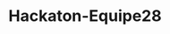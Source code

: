 # Hackaton-Equipe28

<mxfile host="app.diagrams.net" modified="2024-07-02T12:10:32.207Z" agent="Mozilla/5.0 (Windows NT 10.0; Win64; x64) AppleWebKit/537.36 (KHTML, like Gecko) Chrome/126.0.0.0 Safari/537.36" etag="JljXzxd4iCTXnvcbHWbV" version="24.6.4" type="google">
  <diagram name="Page-1" id="pSRUUcnSzy8fojyQT8Ka">
    <mxGraphModel grid="1" page="1" gridSize="10" guides="1" tooltips="1" connect="1" arrows="1" fold="1" pageScale="1" pageWidth="827" pageHeight="1169" math="0" shadow="0">
      <root>
        <mxCell id="0" />
        <mxCell id="1" parent="0" />
        <mxCell id="FbwwR4-YEnm6KfEPLVHk-1" value="" style="rounded=0;whiteSpace=wrap;html=1;" vertex="1" parent="1">
          <mxGeometry x="-690" y="130" width="1290" height="860" as="geometry" />
        </mxCell>
        <mxCell id="FbwwR4-YEnm6KfEPLVHk-5" value="" style="rounded=0;whiteSpace=wrap;html=1;fillColor=#f5f5f5;fontColor=#333333;strokeColor=#666666;" vertex="1" parent="1">
          <mxGeometry x="-640" y="310" width="1200" height="640" as="geometry" />
        </mxCell>
        <mxCell id="rZpnh5A8yFDAaO-q1UI5-40" style="edgeStyle=orthogonalEdgeStyle;rounded=0;orthogonalLoop=1;jettySize=auto;html=1;exitX=0.5;exitY=1;exitDx=0;exitDy=0;" edge="1" parent="1" source="FbwwR4-YEnm6KfEPLVHk-8" target="FbwwR4-YEnm6KfEPLVHk-14">
          <mxGeometry relative="1" as="geometry" />
        </mxCell>
        <mxCell id="FbwwR4-YEnm6KfEPLVHk-8" value="" style="image;aspect=fixed;perimeter=ellipsePerimeter;html=1;align=center;shadow=0;dashed=0;spacingTop=3;image=img/lib/active_directory/internet_cloud.svg;" vertex="1" parent="1">
          <mxGeometry x="-159.05" y="140" width="238.1" height="150" as="geometry" />
        </mxCell>
        <mxCell id="FbwwR4-YEnm6KfEPLVHk-10" value="" style="whiteSpace=wrap;html=1;aspect=fixed;" vertex="1" parent="1">
          <mxGeometry x="-630" y="650" width="290" height="290" as="geometry" />
        </mxCell>
        <mxCell id="FbwwR4-YEnm6KfEPLVHk-11" value="" style="whiteSpace=wrap;html=1;aspect=fixed;" vertex="1" parent="1">
          <mxGeometry x="-300" y="650" width="180" height="180" as="geometry" />
        </mxCell>
        <mxCell id="FbwwR4-YEnm6KfEPLVHk-12" value="" style="whiteSpace=wrap;html=1;aspect=fixed;" vertex="1" parent="1">
          <mxGeometry x="-78.45" y="690" width="180" height="180" as="geometry" />
        </mxCell>
        <mxCell id="FbwwR4-YEnm6KfEPLVHk-13" value="" style="whiteSpace=wrap;html=1;aspect=fixed;" vertex="1" parent="1">
          <mxGeometry x="130" y="690" width="180" height="180" as="geometry" />
        </mxCell>
        <mxCell id="rZpnh5A8yFDAaO-q1UI5-34" style="edgeStyle=orthogonalEdgeStyle;rounded=0;orthogonalLoop=1;jettySize=auto;html=1;exitX=0;exitY=0.5;exitDx=0;exitDy=0;exitPerimeter=0;entryX=0.5;entryY=0;entryDx=0;entryDy=0;" edge="1" parent="1" source="FbwwR4-YEnm6KfEPLVHk-14" target="rZpnh5A8yFDAaO-q1UI5-17">
          <mxGeometry relative="1" as="geometry" />
        </mxCell>
        <mxCell id="FbwwR4-YEnm6KfEPLVHk-14" value="" style="sketch=0;aspect=fixed;pointerEvents=1;shadow=0;dashed=0;html=1;strokeColor=none;labelPosition=center;verticalLabelPosition=bottom;verticalAlign=top;align=center;fillColor=#00188D;shape=mxgraph.mscae.enterprise.firewall" vertex="1" parent="1">
          <mxGeometry x="-87.73" y="330" width="95.45" height="84" as="geometry" />
        </mxCell>
        <mxCell id="rZpnh5A8yFDAaO-q1UI5-37" style="edgeStyle=orthogonalEdgeStyle;rounded=0;orthogonalLoop=1;jettySize=auto;html=1;exitX=0.5;exitY=1;exitDx=0;exitDy=0;entryX=0.5;entryY=0;entryDx=0;entryDy=0;" edge="1" parent="1" source="FbwwR4-YEnm6KfEPLVHk-16" target="FbwwR4-YEnm6KfEPLVHk-12">
          <mxGeometry relative="1" as="geometry" />
        </mxCell>
        <mxCell id="rZpnh5A8yFDAaO-q1UI5-38" style="edgeStyle=orthogonalEdgeStyle;rounded=0;orthogonalLoop=1;jettySize=auto;html=1;exitX=0.5;exitY=1;exitDx=0;exitDy=0;entryX=0.5;entryY=0;entryDx=0;entryDy=0;" edge="1" parent="1" source="FbwwR4-YEnm6KfEPLVHk-16" target="rZpnh5A8yFDAaO-q1UI5-14">
          <mxGeometry relative="1" as="geometry" />
        </mxCell>
        <mxCell id="rZpnh5A8yFDAaO-q1UI5-39" style="edgeStyle=orthogonalEdgeStyle;rounded=0;orthogonalLoop=1;jettySize=auto;html=1;exitX=0.5;exitY=1;exitDx=0;exitDy=0;" edge="1" parent="1" source="FbwwR4-YEnm6KfEPLVHk-16" target="FbwwR4-YEnm6KfEPLVHk-13">
          <mxGeometry relative="1" as="geometry" />
        </mxCell>
        <mxCell id="FbwwR4-YEnm6KfEPLVHk-16" value="" style="image;html=1;image=img/lib/clip_art/networking/Switch_128x128.png" vertex="1" parent="1">
          <mxGeometry x="71.55" y="480" width="100" height="80" as="geometry" />
        </mxCell>
        <mxCell id="FbwwR4-YEnm6KfEPLVHk-18" value="" style="fontColor=#0066CC;verticalAlign=top;verticalLabelPosition=bottom;labelPosition=center;align=center;html=1;outlineConnect=0;fillColor=#CCCCCC;strokeColor=#6881B3;gradientColor=none;gradientDirection=north;strokeWidth=2;shape=mxgraph.networks.pc;" vertex="1" parent="1">
          <mxGeometry x="-58.45" y="790" width="50" height="40" as="geometry" />
        </mxCell>
        <mxCell id="FbwwR4-YEnm6KfEPLVHk-19" value="" style="html=1;verticalLabelPosition=bottom;align=center;labelBackgroundColor=#ffffff;verticalAlign=top;strokeWidth=2;strokeColor=#666666;shadow=0;dashed=0;shape=mxgraph.ios7.icons.printer;fillColor=#f5f5f5;fontColor=#333333;" vertex="1" parent="1">
          <mxGeometry x="21.549999999999997" y="790" width="50" height="40" as="geometry" />
        </mxCell>
        <mxCell id="FbwwR4-YEnm6KfEPLVHk-20" value="" style="fontColor=#0066CC;verticalAlign=top;verticalLabelPosition=bottom;labelPosition=center;align=center;html=1;outlineConnect=0;fillColor=#CCCCCC;strokeColor=#6881B3;gradientColor=none;gradientDirection=north;strokeWidth=2;shape=mxgraph.networks.pc;" vertex="1" parent="1">
          <mxGeometry x="155" y="790" width="50" height="40" as="geometry" />
        </mxCell>
        <mxCell id="FbwwR4-YEnm6KfEPLVHk-21" value="" style="html=1;verticalLabelPosition=bottom;align=center;labelBackgroundColor=#ffffff;verticalAlign=top;strokeWidth=2;strokeColor=#666666;shadow=0;dashed=0;shape=mxgraph.ios7.icons.printer;fillColor=#f5f5f5;fontColor=#333333;" vertex="1" parent="1">
          <mxGeometry x="235" y="790" width="50" height="40" as="geometry" />
        </mxCell>
        <mxCell id="FbwwR4-YEnm6KfEPLVHk-22" value="" style="fontColor=#0066CC;verticalAlign=top;verticalLabelPosition=bottom;labelPosition=center;align=center;html=1;outlineConnect=0;fillColor=#CCCCCC;strokeColor=#6881B3;gradientColor=none;gradientDirection=north;strokeWidth=2;shape=mxgraph.networks.pc;" vertex="1" parent="1">
          <mxGeometry x="-235" y="765" width="50" height="40" as="geometry" />
        </mxCell>
        <mxCell id="rZpnh5A8yFDAaO-q1UI5-1" style="edgeStyle=orthogonalEdgeStyle;rounded=0;orthogonalLoop=1;jettySize=auto;html=1;exitX=0.992;exitY=0.47;exitDx=0;exitDy=0;exitPerimeter=0;" edge="1" parent="1" source="FbwwR4-YEnm6KfEPLVHk-14" target="FbwwR4-YEnm6KfEPLVHk-16">
          <mxGeometry relative="1" as="geometry">
            <mxPoint x="10" y="370" as="sourcePoint" />
            <mxPoint x="279" y="544" as="targetPoint" />
            <Array as="points">
              <mxPoint x="120" y="369" />
            </Array>
          </mxGeometry>
        </mxCell>
        <mxCell id="rZpnh5A8yFDAaO-q1UI5-4" value="SRV-DC" style="image;points=[];aspect=fixed;html=1;align=center;shadow=0;dashed=0;image=img/lib/allied_telesis/computer_and_terminals/Server_Desktop.svg;" vertex="1" parent="1">
          <mxGeometry x="-595.22" y="720" width="47.33" height="60" as="geometry" />
        </mxCell>
        <mxCell id="rZpnh5A8yFDAaO-q1UI5-8" value="&lt;font style=&quot;font-size: 18px;&quot;&gt;SRV&lt;/font&gt;" style="text;html=1;align=center;verticalAlign=middle;whiteSpace=wrap;rounded=0;" vertex="1" parent="1">
          <mxGeometry x="-516.89" y="660" width="76.89" height="30" as="geometry" />
        </mxCell>
        <mxCell id="rZpnh5A8yFDAaO-q1UI5-9" value="&lt;span style=&quot;font-size: 18px;&quot;&gt;SWITCH&lt;/span&gt;" style="text;html=1;align=center;verticalAlign=middle;whiteSpace=wrap;rounded=0;" vertex="1" parent="1">
          <mxGeometry x="-523.45" y="414" width="76.89" height="30" as="geometry" />
        </mxCell>
        <mxCell id="rZpnh5A8yFDAaO-q1UI5-10" value="&lt;span style=&quot;font-size: 18px;&quot;&gt;SWITCH&lt;/span&gt;" style="text;html=1;align=center;verticalAlign=middle;whiteSpace=wrap;rounded=0;" vertex="1" parent="1">
          <mxGeometry x="173.11" y="470" width="76.89" height="30" as="geometry" />
        </mxCell>
        <mxCell id="rZpnh5A8yFDAaO-q1UI5-11" value="&lt;span style=&quot;font-size: 18px;&quot;&gt;FIREWALL&lt;/span&gt;" style="text;html=1;align=center;verticalAlign=middle;whiteSpace=wrap;rounded=0;" vertex="1" parent="1">
          <mxGeometry x="-78.44999999999999" y="420" width="76.89" height="30" as="geometry" />
        </mxCell>
        <mxCell id="rZpnh5A8yFDAaO-q1UI5-14" value="" style="whiteSpace=wrap;html=1;aspect=fixed;" vertex="1" parent="1">
          <mxGeometry x="340" y="690" width="180" height="180" as="geometry" />
        </mxCell>
        <mxCell id="rZpnh5A8yFDAaO-q1UI5-15" value="" style="fontColor=#0066CC;verticalAlign=top;verticalLabelPosition=bottom;labelPosition=center;align=center;html=1;outlineConnect=0;fillColor=#CCCCCC;strokeColor=#6881B3;gradientColor=none;gradientDirection=north;strokeWidth=2;shape=mxgraph.networks.pc;" vertex="1" parent="1">
          <mxGeometry x="365" y="790" width="50" height="40" as="geometry" />
        </mxCell>
        <mxCell id="rZpnh5A8yFDAaO-q1UI5-16" value="" style="html=1;verticalLabelPosition=bottom;align=center;labelBackgroundColor=#ffffff;verticalAlign=top;strokeWidth=2;strokeColor=#666666;shadow=0;dashed=0;shape=mxgraph.ios7.icons.printer;fillColor=#f5f5f5;fontColor=#333333;" vertex="1" parent="1">
          <mxGeometry x="445" y="790" width="50" height="40" as="geometry" />
        </mxCell>
        <mxCell id="rZpnh5A8yFDAaO-q1UI5-35" style="edgeStyle=orthogonalEdgeStyle;rounded=0;orthogonalLoop=1;jettySize=auto;html=1;exitX=0.5;exitY=1;exitDx=0;exitDy=0;entryX=0.5;entryY=0;entryDx=0;entryDy=0;" edge="1" parent="1" source="rZpnh5A8yFDAaO-q1UI5-17" target="FbwwR4-YEnm6KfEPLVHk-10">
          <mxGeometry relative="1" as="geometry" />
        </mxCell>
        <mxCell id="rZpnh5A8yFDAaO-q1UI5-36" style="edgeStyle=orthogonalEdgeStyle;rounded=0;orthogonalLoop=1;jettySize=auto;html=1;exitX=0.5;exitY=1;exitDx=0;exitDy=0;entryX=0.5;entryY=0;entryDx=0;entryDy=0;" edge="1" parent="1" source="rZpnh5A8yFDAaO-q1UI5-17" target="FbwwR4-YEnm6KfEPLVHk-11">
          <mxGeometry relative="1" as="geometry" />
        </mxCell>
        <mxCell id="rZpnh5A8yFDAaO-q1UI5-17" value="" style="image;html=1;image=img/lib/clip_art/networking/Switch_128x128.png" vertex="1" parent="1">
          <mxGeometry x="-430" y="395" width="100" height="80" as="geometry" />
        </mxCell>
        <mxCell id="rZpnh5A8yFDAaO-q1UI5-26" value="&lt;span style=&quot;font-size: 18px;&quot;&gt;DIRECTION&lt;/span&gt;" style="text;html=1;align=center;verticalAlign=middle;whiteSpace=wrap;rounded=0;" vertex="1" parent="1">
          <mxGeometry x="391.56000000000006" y="700" width="76.89" height="30" as="geometry" />
        </mxCell>
        <mxCell id="rZpnh5A8yFDAaO-q1UI5-27" value="&lt;span style=&quot;font-size: 18px;&quot;&gt;SERVICE&lt;/span&gt;&lt;div&gt;&lt;span style=&quot;font-size: 18px;&quot;&gt;INFORMATIQUE&lt;/span&gt;&lt;/div&gt;" style="text;html=1;align=center;verticalAlign=middle;whiteSpace=wrap;rounded=0;" vertex="1" parent="1">
          <mxGeometry x="181.56" y="700" width="76.89" height="30" as="geometry" />
        </mxCell>
        <mxCell id="rZpnh5A8yFDAaO-q1UI5-28" value="&lt;span style=&quot;font-size: 18px;&quot;&gt;R&lt;/span&gt;&lt;span style=&quot;color: rgba(0, 0, 0, 0); font-family: monospace; font-size: 0px; text-align: start; text-wrap: nowrap;&quot;&gt;%3CmxGraphModel%3E%3Croot%3E%3CmxCell%20id%3D%220%22%2F%3E%3CmxCell%20id%3D%221%22%20parent%3D%220%22%2F%3E%3CmxCell%20id%3D%222%22%20value%3D%22%26lt%3Bfont%20style%3D%26quot%3Bfont-size%3A%2018px%3B%26quot%3B%26gt%3BSRV%26lt%3B%2Ffont%26gt%3B%22%20style%3D%22text%3Bhtml%3D1%3Balign%3Dcenter%3BverticalAlign%3Dmiddle%3BwhiteSpace%3Dwrap%3Brounded%3D0%3B%22%20vertex%3D%221%22%20parent%3D%221%22%3E%3CmxGeometry%20x%3D%22-496.89%22%20y%3D%22590%22%20width%3D%2276.89%22%20height%3D%2230%22%20as%3D%22geometry%22%2F%3E%3C%2FmxCell%3E%3C%2Froot%3E%3C%2FmxGraphModel%3E&lt;/span&gt;&lt;span style=&quot;font-size: 18px;&quot;&gt;H&lt;/span&gt;&lt;span style=&quot;color: rgba(0, 0, 0, 0); font-family: monospace; font-size: 0px; text-align: start; text-wrap: nowrap;&quot;&gt;%3CmxGraphModel%3E%3Croot%3E%3CmxCell%20id%3D%220%22%2F%3E%3CmxCell%20id%3D%221%22%20parent%3D%220%22%2F%3E%3CmxCell%20id%3D%222%22%20value%3D%22%26lt%3Bfont%20style%3D%26quot%3Bfont-size%3A%2018px%3B%26quot%3B%26gt%3BSRV%26lt%3B%2Ffont%26gt%3B%22%20style%3D%22text%3Bhtml%3D1%3Balign%3Dcenter%3BverticalAlign%3Dmiddle%3BwhiteSpace%3Dwrap%3Brounded%3D0%3B%22%20vertex%3D%221%22%20parent%3D%221%22%3E%3CmxGeometry%20x%3D%22-496.89%22%20y%3D%22590%22%20width%3D%2276.89%22%20height%3D%2230%22%20as%3D%22geometry%22%2F%3E%3C%2FmxCell%3E%3C%2Froot%3E%3C%2FmxGraphModel%3E&lt;/span&gt;" style="text;html=1;align=center;verticalAlign=middle;whiteSpace=wrap;rounded=0;" vertex="1" parent="1">
          <mxGeometry x="-26.889999999999986" y="700" width="76.89" height="30" as="geometry" />
        </mxCell>
        <mxCell id="rZpnh5A8yFDAaO-q1UI5-29" value="&lt;span style=&quot;font-size: 18px;&quot;&gt;STATION-&lt;/span&gt;&lt;div&gt;&lt;span style=&quot;font-size: 18px;&quot;&gt;TEST&lt;/span&gt;&lt;/div&gt;" style="text;html=1;align=center;verticalAlign=middle;whiteSpace=wrap;rounded=0;" vertex="1" parent="1">
          <mxGeometry x="-280" y="670" width="150" height="30" as="geometry" />
        </mxCell>
        <mxCell id="rZpnh5A8yFDAaO-q1UI5-32" value="SRV-LINUX&lt;div&gt;&lt;br&gt;&lt;/div&gt;" style="image;points=[];aspect=fixed;html=1;align=center;shadow=0;dashed=0;image=img/lib/allied_telesis/computer_and_terminals/Server_Desktop.svg;" vertex="1" parent="1">
          <mxGeometry x="-516.89" y="720" width="47.33" height="60" as="geometry" />
        </mxCell>
        <mxCell id="rZpnh5A8yFDAaO-q1UI5-41" value="&lt;div&gt;HONEYPOT&lt;/div&gt;" style="image;points=[];aspect=fixed;html=1;align=center;shadow=0;dashed=0;image=img/lib/allied_telesis/computer_and_terminals/Server_Desktop.svg;" vertex="1" parent="1">
          <mxGeometry x="-437" y="720" width="47.33" height="60" as="geometry" />
        </mxCell>
        <mxCell id="rZpnh5A8yFDAaO-q1UI5-42" value="&lt;div&gt;SRV-LOGS&lt;/div&gt;&lt;div&gt;&lt;br&gt;&lt;/div&gt;" style="image;points=[];aspect=fixed;html=1;align=center;shadow=0;dashed=0;image=img/lib/allied_telesis/computer_and_terminals/Server_Desktop.svg;" vertex="1" parent="1">
          <mxGeometry x="-595.22" y="820" width="47.33" height="60" as="geometry" />
        </mxCell>
      </root>
    </mxGraphModel>
  </diagram>
</mxfile>
